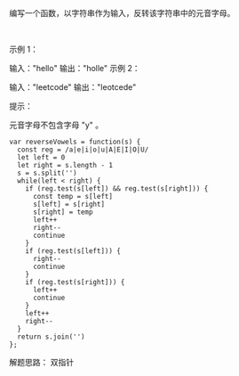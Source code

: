 编写一个函数，以字符串作为输入，反转该字符串中的元音字母。

 

示例 1：

输入："hello"
输出："holle"
示例 2：

输入："leetcode"
输出："leotcede"
 

提示：

元音字母不包含字母 "y" 。

```
var reverseVowels = function(s) {
  const reg = /a|e|i|o|u|A|E|I|O|U/
  let left = 0
  let right = s.length - 1
  s = s.split('')
  while(left < right) {
    if (reg.test(s[left]) && reg.test(s[right])) {
      const temp = s[left]
      s[left] = s[right]
      s[right] = temp
      left++
      right--
      continue
    }
    if (reg.test(s[left])) {
      right--
      continue
    }
    if (reg.test(s[right])) {
      left++
      continue
    }
    left++
    right--
  }
  return s.join('')
};
```

解题思路： 双指针